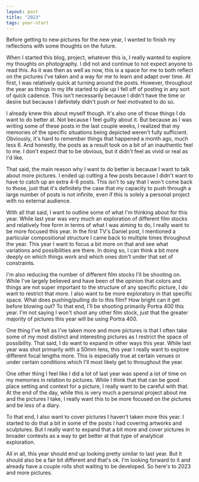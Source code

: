 ```yaml
---
layout: post
title: "2023"
tags: year-start
---
```


Before getting to new pictures for the new year, I wanted to finish my reflections with some thoughts on the future.

When I started this blog, project, whatever this is, I really wanted to explore my thoughts on photography. I did not and continue to not expect anyone to read this. As it was then as well as now, this is a space for me to both reflect on the pictures I've taken and a way for me to learn and adapt over time. At first, I was relatively quick at turning around the posts. However, throughout the year as things in my life started to pile up I fell off of posting in any sort of quick cadence. This isn't necessarily because I didn't have the time or desire but because I definitely didn't push or feel motivated to do so.

I already knew this about myself though. It's also one of those things I do want to do better at. Not because I feel guilty about it. But because as I was writing some of these posts in the last couple weeks, I realized that my memories of the specific situations being depicted weren't fully sufficient. Obviously, it's hard to remember things that happened a month ago, much less 6. And honestly, the posts as a result took on a bit of an inauthentic feel to me. I don't expect that to be obvious, but it didn't feel as vivid or real as I'd like.

That said, the main reason why I want to do better is because I want to talk about more pictures. I ended up cutting a few posts because I didn't want to have to catch up an extra 4-6 posts. This isn't to say that I won't come back to those, just that it's definitely the case that my capacity to push through a large number of posts is not infinite, even if this is solely a personal project with no external audience.

With all that said, I want to outline some of what I'm thinking about for this year. While last year was very much an exploration of different film stocks and relatively free form in terms of what I was aiming to do, I really want to be more focused this year. In the first TV's Daniel post, I mentioned a particular compositional structure I came back to multiple times throughout the year. This year I want to focus a bit more on that and see what variations and possibilities are there. In doing so, I can think a bit more deeply on which things work and which ones don't under that set of constraints.

I'm also reducing the number of different film stocks I'll be shooting on. While I've largely believed and have been of the opinion that colors and things are not super important to the structure of any specific picture, I do want to restrict that more. I also want to be more exploratory in that specific space. What does pushing/pulling do to this film? How bright can it get before blowing out? To that end, I'll be shooting primarily Portra 400 this year. I'm not saying I won't shoot any other film stock, just that the greater majority of pictures this year will be using Portra 400.

One thing I've felt as I've taken more and more pictures is that I often take some of my most distinct and interesting pictures as I restrict the space of possibility. That said, I do want to expand in other ways this year. While last year was shot primarily with a 50mm lens, this year I really want to explore different focal lengths more. This is especially true at certain venues or under certain conditions which I'll most likely get to throughout the year.

One other thing I feel like I did a lot of last year was spend a lot of time on my memories in relation to pictures. While I think that that can be good place setting and context for a picture, I really want to be careful with that. At the end of the day, while this is very much a personal project about me and the pictures I take, I really want this to be more focused on the pictures and be less of a diary.

To that end, I also want to cover pictures I haven't taken more this year. I started to do that a bit in some of the posts I had covering artworks and sculptures. But I really want to expand that a bit more and cover pictures in broader contexts as a way to get better at that type of analytical exploration.

All in all, this year should end up looking pretty similar to last year. But it should also be a fair bit different and that's ok. I'm looking forward to it and already have a couple rolls shot waiting to be developed. So here's to 2023 and more pictures.
